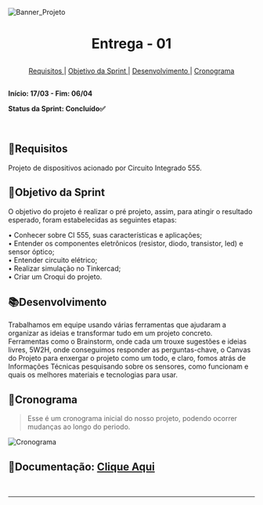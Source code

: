
![Banner_Projeto](https://github.com/user-attachments/assets/6f7508a2-d937-4b8c-9b76-6812abb6fed2)



<h1 align="center"> Entrega - 01</h1>

##

<p align="center">
  <a href="#requisito">Requisitos </a> 
  |
  <a href="#objetivo">Objetivo da Sprint </a>
  |
  <a href="#desenvolvimento">Desenvolvimento </a>
  |
  <a href="#cronograma">Cronograma </a>
  
</p>

##

**Início: 17/03  - Fim: 06/04**

**Status da Sprint: Concluído✅**
<br>


</br>


<span id="requisito">
  
 ## 📜Requisitos

 Projeto de dispositivos acionado por Circuito Integrado 555.

<span id="objetivo">
  
## 📌Objetivo da Sprint
O objetivo do projeto é realizar o pré projeto, assim, para atingir o resultado esperado, foram estabelecidas as seguintes etapas:<br>

•	Conhecer sobre CI 555, suas características e aplicações;<br>
•	Entender os componentes eletrônicos (resistor, diodo, transistor, led) e sensor óptico;<br>
•	Entender circuito elétrico;<br>
•	Realizar simulação no Tinkercad;<br>
•	Criar um Croqui do projeto.<br>


<span id="desenvolvimento">
  
## 📚Desenvolvimento

Trabalhamos em equipe usando várias ferramentas que ajudaram a organizar as ideias e transformar tudo em um projeto concreto. Ferramentas como o Brainstorm, onde cada um trouxe sugestões e ideias livres, 5W2H, onde conseguimos responder as perguntas-chave, o Canvas do Projeto para enxergar o projeto como um todo, e claro, fomos atrás de Informações Técnicas pesquisando sobre os sensores, como funcionam e quais os melhores materiais e tecnologias para usar.

<span id="cronograma">

## 📅Cronograma

> Esse é um cronograma inicial do nosso projeto, podendo ocorrer mudanças ao longo do periodo.

![Cronograma](https://github.com/user-attachments/assets/c685040f-4fc6-420e-80f6-725b1428fdfe)


## 📝Documentação:  [Clique Aqui](https://github.com/MavPro-tech/Sensor_2025-01/tree/main/documents/sprints/sprint01)

<br>

  
  ---
  
</div>
